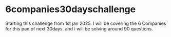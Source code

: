 # 6companies30dayschallenge
Starting this challenge from 1st jan 2025. I will be covering the 6 Companies for this pan of next 30days. and i will be solving around 90 questions.
